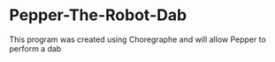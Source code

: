 # Pepper-The-Robot-Dab
This program was created using Choregraphe and will allow Pepper to perform a dab
